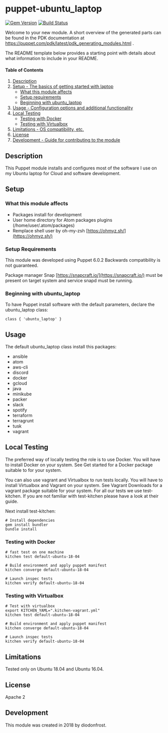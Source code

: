# puppet-ubuntu_laptop

[![Gem Version](https://badge.fury.io/rb/test-kitchen.svg)](http://badge.fury.io/rb/test-kitchen)
[![Build Status](https://travis-ci.org/diodonfrost/puppet-ubuntu_laptop.svg?branch=master)](https://travis-ci.org/diodonfrost/puppet-ubuntu_laptop)

Welcome to your new module. A short overview of the generated parts can be found in the PDK documentation at <https://puppet.com/pdk/latest/pdk_generating_modules.html> .

The README template below provides a starting point with details about what information to include in your README.

#### Table of Contents

1.  [Description](#description)
2.  [Setup - The basics of getting started with laptop](#setup)
    -   [What this module affects](#What-this-module-affects)
    -   [Setup requirements](#setup-requirements)
    -   [Beginning with ubuntu_laptop](#Beginning-with-ubuntu_laptop)
3.  [Usage - Configuration options and additional functionality](#usage)
4.  [Local Testing](#Local-Testing)
    -   [Testing with Docker](#Testing-with-Docker)
    -   [Testing with Virtualbox](#Testing-with-Virtualbox)
5.  [Limitations - OS compatibility, etc.](#limitations)
6.  [License](#License)
7.  [Development - Guide for contributing to the module](#development)

## Description

This Puppet module installs and configures most of the software I use on my Ubuntu laptop for Cloud and software development.

## Setup

### What this module affects

-   Packages install for development
-   User home directory for Atom packages plugins (/home/user/.atom/packages)
-   Remplace shell user by oh-my-zsh [https://ohmyz.sh/](https://ohmyz.sh/)

### Setup Requirements

This module was developed using Puppet 6.0.2 Backwards compatibility is not guaranteed.

Package manager Snap [https://snapcraft.io/](https://snapcraft.io/) must be present on target system and service snapd must be running.

### Beginning with ubuntu_laptop

To have Puppet install software with the default parameters, declare the ubuntu_laptop class:

```puppet
class { 'ubuntu_laptop' }
```

## Usage

The default ubuntu_laptop class install this packages:
-   ansible
-   atom
-   aws-cli
-   discord
-   docker
-   gcloud
-   java
-   minikube
-   packer
-   slack
-   spotify
-   terraform
-   terragrunt
-   tusk
-   vagrant

## Local Testing
The preferred way of locally testing the role is to use Docker. You will have to install Docker on your system. See Get started for a Docker package suitable to for your system.

You can also use vagrant and Virtualbox to run tests locally. You will have to install Virtualbox and Vagrant on your system. See Vagrant Downloads for a vagrant package suitable for your system. For all our tests we use test-kitchen. If you are not familiar with test-kitchen please have a look at their guide.

Next install test-kitchen:
```shell
# Install dependencies
gem install bundler
bundle install
```

### Testing with Docker
```shell
# fast test on one machine
kitchen test default-ubuntu-18-04

# Build environment and apply puppet manifest
kitchen converge default-ubuntu-18-04

# Launch inspec tests
kitchen verify default-ubuntu-18-04
```

### Testing with Virtualbox
```shell
# Test with virtualbox
export KITCHEN_YAML=".kitchen-vagrant.yml"
kitchen test default-ubuntu-18-04

# Build environment and apply puppet manifest
kitchen converge default-ubuntu-18-04

# Launch inspec tests
kitchen verify default-ubuntu-18-04
```

## Limitations

Tested only on Ubuntu 18.04 and Ubuntu 16.04.

## License

Apache 2

## Development

This module was created in 2018 by diodonfrost.
